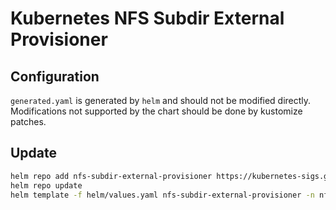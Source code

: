 # Kubernetes NFS Subdir External Provisioner

## Configuration

`generated.yaml` is generated by `helm` and should not be modified directly. Modifications not supported by the chart should be done by kustomize patches.

## Update

```bash
helm repo add nfs-subdir-external-provisioner https://kubernetes-sigs.github.io/nfs-subdir-external-provisioner/
helm repo update
helm template -f helm/values.yaml nfs-subdir-external-provisioner -n nfs-subdir nfs-subdir-external-provisioner/nfs-subdir-external-provisioner > generated.yaml
```
